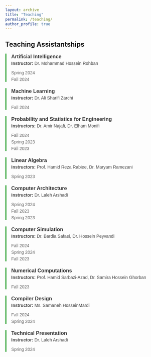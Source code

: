 ```yaml
---
layout: archive
title: "Teaching"
permalink: /teaching/
author_profile: true
---
```


## Teaching Assistantships

<div class="teaching-section">

  <div class="teach-item">
    <h3>Artificial Intelligence</h3>
    <p><strong>Instructor:</strong> Dr. Mohammad Hossein Rohban</p>
    <ul>
      <li>Spring 2024</li>
      <li>Fall 2024</li>
    </ul>
  </div>

  <div class="teach-item">
    <h3>Machine Learning</h3>
    <p><strong>Instructor:</strong> Dr. Ali Sharifi Zarchi</p>
    <ul>
      <li>Fall 2024</li>
    </ul>
  </div>

  <div class="teach-item">
    <h3>Probability and Statistics for Engineering</h3>
    <p><strong>Instructors:</strong> Dr. Amir Najafi, Dr. Elham Monifi</p>
    <ul>
      <li>Fall 2024</li>
      <li>Spring 2023</li>
      <li>Fall 2023</li>
    </ul>
  </div>

  <div class="teach-item">
    <h3>Linear Algebra</h3>
    <p><strong>Instructors:</strong> Prof. Hamid Reza Rabiee, Dr. Maryam Ramezani</p>
    <ul>
      <li>Spring 2023</li>
    </ul>
  </div>

  <div class="teach-item">
    <h3>Computer Architecture</h3>
    <p><strong>Instructor:</strong> Dr. Laleh Arshadi</p>
    <ul>
      <li>Spring 2024</li>
      <li>Fall 2023</li>
      <li>Spring 2023</li>
    </ul>
  </div>

  <div class="teach-item">
    <h3>Computer Simulation</h3>
    <p><strong>Instructors:</strong> Dr. Bardia Safaei, Dr. Hossein Peyvandi</p>
    <ul>
      <li>Fall 2024</li>
      <li>Spring 2024</li>
      <li>Fall 2023</li>
    </ul>
  </div>

  <div class="teach-item">
    <h3>Numerical Computations</h3>
    <p><strong>Instructors:</strong> Prof. Hamid Sarbazi-Azad, Dr. Samira Hossein Ghorban</p>
    <ul>
      <li>Fall 2023</li>
    </ul>
  </div>

  <div class="teach-item">
    <h3>Compiler Design</h3>
    <p><strong>Instructor:</strong> Ms. Samaneh HosseinMardi</p>
    <ul>
      <li>Fall 2024</li>
      <li>Spring 2024</li>
    </ul>
  </div>

  <div class="teach-item">
    <h3>Technical Presentation</h3>
    <p><strong>Instructor:</strong> Dr. Laleh Arshadi</p>
    <ul>
      <li>Spring 2024</li>
    </ul>
  </div>

</div>

<style>
  .teaching-section {
    font-family: Arial, sans-serif;
  }
  .teach-item {
    border-left: 4px solid #4CAF50;
    padding-left: 15px;
    margin-bottom: 20px;
  }
  .teach-item h3 {
    margin: 0;
    color: #333;
  }
  .teach-item p {
    margin: 4px 0;
    color: #444;
  }
  .teach-item ul {
    list-style-type: none;
    padding: 0;
  }
  .teach-item li {
    color: #666;
    margin-bottom: 5px;
  }
</style>
